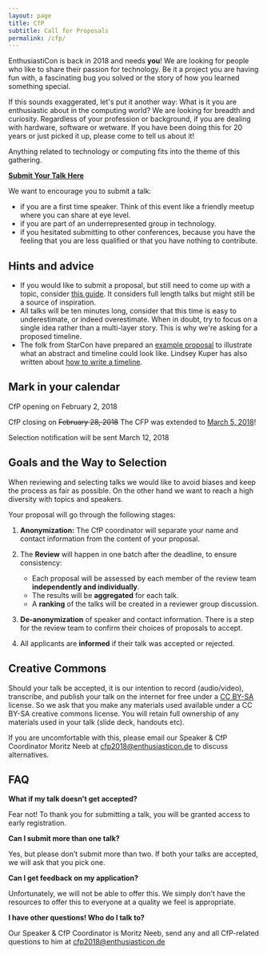```yaml
---
layout: page
title: CfP
subtitle: Call for Proposals
permalink: /cfp/
---
```


EnthusiastiCon is back in 2018 and needs **you**!
We are looking for people who like to share their passion for technology.
Be it a project you are having fun with, a fascinating bug you solved or the story of how you learned something special.

If this sounds exaggerated, let's put it another way:
What is it you are enthusiastic about in the computing world?
We are looking for breadth and curiosity.
Regardless of your profession or background, if you are dealing with hardware, software or wetware.
If you have been doing this for 20 years or just picked it up, please come to tell us about it!

Anything related to technology or computing fits into the theme of this gathering.

**[Submit Your Talk Here](https://goo.gl/forms/Q8XsweaLOn0sQKj32)**

We want to encourage you to submit a talk:

* if you are a first time speaker.
Think of this event like a friendly meetup where you can share at eye level.
* if you are part of an underrepresented group in technology.
* if you hesitated submitting to other conferences, because you have the feeling that you are less qualified or that you have nothing to contribute.

## Hints and advice

* If you would like to submit a proposal, but still need to come up with a topic, consider [this guide](https://www.deconstructconf.com/blog/how-to-choose-a-talk-topic).
It considers full length talks but might still be a source of inspiration.
* All talks will be ten minutes long, consider that this time is easy to underestimate, or indeed overestimate.
When in doubt, try to focus on a single idea rather than a multi-layer story.
This is why we're asking for a proposed timeline.
* The folk from StarCon have prepared an [example proposal](https://starcon.io/cfp/#abstract) to illustrate what an abstract and timeline could look like. Lindsey Kuper has also written about [how to write a timeline](http://composition.al/blog/2017/06/30/how-to-write-a-timeline-for-a-bangbangcon-talk-proposal/).

## Mark in your calendar

CfP opening on February 2, 2018

CfP closing on ~~February 28, 2018~~ The CFP was extended to [March 5, 2018](https://www.timeanddate.com/countdown/generic?iso=20180305T235959&p0=37&msg=EnthusiastiCon+CfP+Deadline)!

Selection notification will be sent March 12, 2018

## Goals and the Way to Selection

When reviewing and selecting talks we would like to avoid biases and keep the process as fair as possible.
On the other hand we want to reach a high diversity with topics and speakers.

Your proposal will go through the following stages:
1. **Anonymization:** The CfP coordinator will separate your name and contact information from the content of your proposal.
2. The **Review** will happen in one batch after the deadline, to ensure consistency:

    * Each proposal will be assessed by each member of the review team **independently and individually**.
    * The results will be **aggregated** for each talk.
    * A **ranking** of the talks will be created in a reviewer group discussion.
3. **De-anonymization** of speaker and contact information.
There is a step for the review team to confirm their choices of proposals to accept.
4. All applicants are **informed** if their talk was accepted or rejected.

## Creative Commons

Should your talk be accepted, it is our intention to record (audio/video), transcribe, and publish your talk on the internet for free under a [CC BY-SA](https://creativecommons.org/licenses/by-sa/4.0/) license.
So we ask that you make any materials used available under a CC BY-SA creative commons license.
You will retain full ownership of any materials used in your talk (slide deck, handouts etc).

If you are uncomfortable with this, please email our Speaker & CfP Coordinator Moritz Neeb at [cfp2018@enthusiasticon.de](mailto:cfp2018@enthusiasticon.de) to discuss alternatives.


## FAQ

**What if my talk doesn't get accepted?**

Fear not!
To thank you for submitting a talk, you will be granted access to early registration.

**Can I submit more than one talk?**

Yes, but please don’t submit more than two.
If both your talks are accepted, we will ask that you pick one.

**Can I get feedback on my application?**

Unfortunately, we will not be able to offer this.
We simply don’t have the resources to offer this to everyone at a quality we feel is appropriate.

**I have other questions! Who do I talk to?**

Our Speaker & CfP Coordinator is Moritz Neeb, send any and all CfP-related questions to him at [cfp2018@enthusiasticon.de](mailto:cfp2018@enthusiasticon.de)
